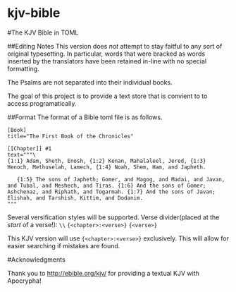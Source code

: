 # kjv-bible
#The KJV Bible in TOML

##Editing Notes
This version does *not* attempt to stay faitful to any sort of original
typesetting. In particular, words that were bracked as words inserted by the
translators have been retained in-line with no special formatting.

The Psalms are not separated into their individual books.

The goal of this project is to provide a text store that is convient to to access
programatically.


##Format
The format of a Bible toml file is as follows.

```
[Book]
title="The First Book of the Chronicles"

[[Chapter]] #1
text="""\
{1:1} Adam, Sheth, Enosh, {1:2} Kenan, Mahalaleel, Jered, {1:3}
Henoch, Methuselah, Lamech, {1:4} Noah, Shem, Ham, and Japheth.

   {1:5} The sons of Japheth; Gomer, and Magog, and Madai, and Javan,
and Tubal, and Meshech, and Tiras. {1:6} And the sons of Gomer;
Ashchenaz, and Riphath, and Togarmah. {1:7} And the sons of Javan;
Elishah, and Tarshish, Kittim, and Dodanim.
"""
```

Several versification styles will be supported.
Verse divider(placed at the *start* of a verse!): `\\` 
`{<chapter>:<verse>}`
`{<verse>}`

This KJV version will use `{<chapter>:<verse>}` exclusively. This will allow for easier searching if mistakes are found.

#Acknowledgments

Thank you to http://ebible.org/kjv/ for providing a textual KJV with Apocrypha!

